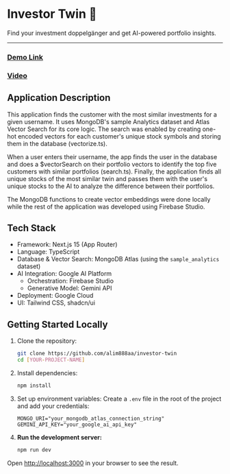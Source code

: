 # Investor Twin 🤖

Find your investment doppelgänger and get AI-powered portfolio insights.

---

### [Demo Link](https://studio--investor-twin-finder.us-central1.hosted.app/)

### [Video](https://youtu.be/-ltCVmMVf3U)

## Application Description

This application finds the customer with the most similar investments for a given username. It uses MongoDB's sample Analytics dataset and Atlas Vector Search for its core logic. The search was enabled by creating one-hot encoded vectors for each customer's unique stock symbols and storing them in the database (vectorize.ts).

When a user enters their username, the app finds the user in the database and does a $vectorSearch on their portfolio vectors to identify the top five customers with similar portfolios (search.ts). Finally, the application finds all unique stocks of the most similar twin and passes them with the user's unique stocks to the AI to analyze the difference between their portfolios.

The MongoDB functions to create vector embeddings were done locally while the rest of the application was developed using Firebase Studio.

## Tech Stack

*   Framework: Next.js 15 (App Router)
*   Language: TypeScript
*   Database & Vector Search: MongoDB Atlas (using the `sample_analytics` dataset)
*   AI Integration: Google AI Platform
    *   Orchestration: Firebase Studio
    *   Generative Model: Gemini API
*   Deployment: Google Cloud
*   UI: Tailwind CSS, shadcn/ui


## Getting Started Locally

1.  Clone the repository:
    ```bash
    git clone https://github.com/alim888aa/investor-twin
    cd [YOUR-PROJECT-NAME]
    ```

2.  Install dependencies:
    ```bash
    npm install
    ```

3.  Set up environment variables:
    Create a `.env` file in the root of the project and add your credentials:
    ```
    MONGO_URI="your_mongodb_atlas_connection_string"
    GEMINI_API_KEY="your_google_ai_api_key"
    ```

4.  **Run the development server:**
    ```bash
    npm run dev
    ```

Open [http://localhost:3000](http://localhost:3000) in your browser to see the result.

